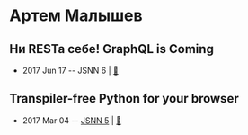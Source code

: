 # Артем Малышев

## Ни RESТа себе! GraphQL is Coming
- 2017 Jun 17 -- JSNN 6  | [:notebook:](http://proofit404.github.io/talks/graphql-relay)  
## Transpiler-free Python for your browser
- 2017 Mar 04 -- [JSNN 5](https://www.youtube.com/watch?v=UBpxnh6pht0)  | [:notebook:](http://proofit404.github.io/talks/transpiler-free-python-for-your-browser/#/)  
